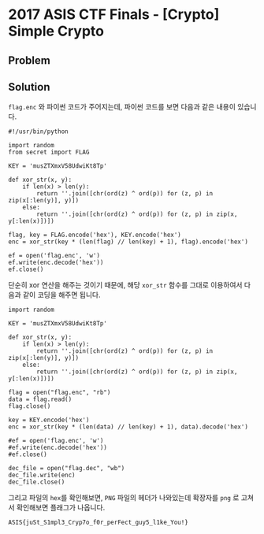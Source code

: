 # 2017 ASIS CTF Finals - [Crypto] Simple Crypto
## Problem

## Solution
`flag.enc` 와 파이썬 코드가 주어지는데, 파이썬 코드를 보면 다음과 같은 내용이 있습니다.

```
#!/usr/bin/python

import random
from secret import FLAG 

KEY = 'musZTXmxV58UdwiKt8Tp'

def xor_str(x, y):
    if len(x) > len(y):
        return ''.join([chr(ord(z) ^ ord(p)) for (z, p) in zip(x[:len(y)], y)])
    else:
        return ''.join([chr(ord(z) ^ ord(p)) for (z, p) in zip(x, y[:len(x)])])

flag, key = FLAG.encode('hex'), KEY.encode('hex')
enc = xor_str(key * (len(flag) // len(key) + 1), flag).encode('hex')

ef = open('flag.enc', 'w')
ef.write(enc.decode('hex'))
ef.close()
```

단순히 xor 연산을 해주는 것이기 때문에, 해당 `xor_str` 함수를 그대로 이용하여서 다음과 같이 코딩을 해주면 됩니다.

```
import random

KEY = 'musZTXmxV58UdwiKt8Tp'

def xor_str(x, y):
    if len(x) > len(y):
        return ''.join([chr(ord(z) ^ ord(p)) for (z, p) in zip(x[:len(y)], y)])
    else:
        return ''.join([chr(ord(z) ^ ord(p)) for (z, p) in zip(x, y[:len(x)])])

flag = open("flag.enc", "rb")
data = flag.read()
flag.close()

key = KEY.encode('hex')
enc = xor_str(key * (len(data) // len(key) + 1), data).decode('hex')

#ef = open('flag.enc', 'w')
#ef.write(enc.decode('hex'))
#ef.close()

dec_file = open("flag.dec", "wb")
dec_file.write(enc)
dec_file.close()
```

그리고 파일의 `hex`를 확인해보면, `PNG` 파일의 헤더가 나와있는데 확장자를 `png` 로 고쳐서 확인해보면 플래그가 나옵니다.


`ASIS{juSt_S1mpl3_Cryp7o_f0r_perFect_guy5_l1ke_You!}`
